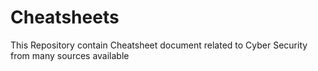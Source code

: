 # Cheatsheets
This Repository contain Cheatsheet document related to Cyber Security from many sources available
